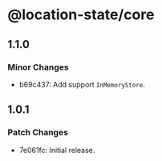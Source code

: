 # @location-state/core

## 1.1.0

### Minor Changes

- b69c437: Add support `InMemoryStore`.

## 1.0.1

### Patch Changes

- 7e061fc: Initial release.
